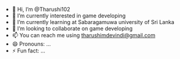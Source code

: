 - 👋 Hi, I’m @Tharushi102
- 👀 I’m currently interested in game developing
- 🌱 I’m currently learning at Sabaragamuwa university of Sri Lanka
- 💞️ I’m looking to collaborate on game developing
- 📫 You can reach me using tharushimdevindi@gmail.com
- 😄 Pronouns: ...
- ⚡ Fun fact: ...

<!---
Tharushi102/Tharushi102 is a ✨ special ✨ repository because its `README.md` (this file) appears on your GitHub profile.
You can click the Preview link to take a look at your changes.
--->
